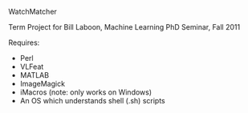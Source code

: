 WatchMatcher 

Term Project for Bill Laboon, Machine Learning PhD Seminar, Fall 2011

Requires:
  * Perl
  * VLFeat
  * MATLAB
  * ImageMagick
  * iMacros (note: only works on Windows)
  * An OS which understands shell (.sh) scripts
